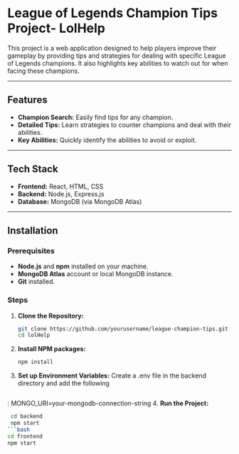 # League of Legends Champion Tips Project- LolHelp

This project is a web application designed to help players improve their gameplay by providing tips and strategies for dealing with specific League of Legends champions. It also highlights key abilities to watch out for when facing these champions.

---

## Features

- **Champion Search:** Easily find tips for any champion.
- **Detailed Tips:** Learn strategies to counter champions and deal with their abilities.
- **Key Abilities:** Quickly identify the abilities to avoid or exploit.

---

## Tech Stack

- **Frontend:** React, HTML, CSS
- **Backend:** Node.js, Express.js
- **Database:** MongoDB (via MongoDB Atlas)

---

## Installation

### Prerequisites

- **Node.js** and **npm** installed on your machine.
- **MongoDB Atlas** account or local MongoDB instance.
- **Git** installed.

### Steps

1. **Clone the Repository:**
   ```bash
   git clone https://github.com/yourusername/league-champion-tips.git
   cd lolHelp

2. **Install NPM packages:**
   ```bash
   npm install
3. **Set up Environment Variables:**
  Create a .env file in the backend directory and add the following
   ```bash
  : MONGO_URI=your-mongodb-connection-string
4. **Run the Project:**
   ```bash
    cd backend
    npm start
  ```bash
  cd frontend
  npm start
